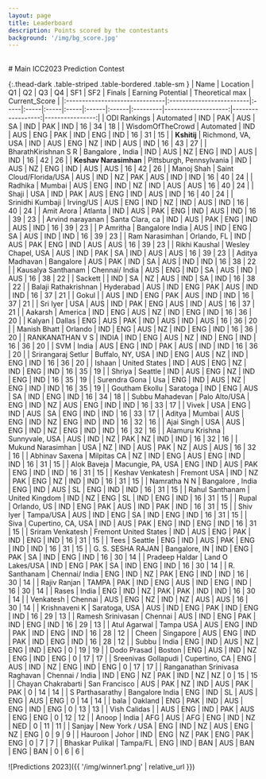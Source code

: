 ```yaml
---
layout: page
title: Leaderboard
description: Points scored by the contestants
background: '/img/bg_score.jpg'
---
```


<br>
# Main ICC2023 Prediction Contest

{:.thead-dark .table-striped .table-bordered .table-sm }
| Name                           | Location                 | Q1   | Q2   | Q3   | Q4   | SF1   | SF2   | Finals   |   Earning Potential |   Theoretical max |   Current_Score |
|:-------------------------------|:-------------------------|:-----|:-----|:-----|:-----|:------|:------|:---------|--------------------:|------------------:|----------------:|
| ODI Rankings                   | Automated                | IND  | PAK  | AUS  | SA   | IND   | PAK   | IND      |                  16 |                34 |              18 |
| WisdomOfTheCrowd               | Automated                | IND  | AUS  | ENG  | PAK  | IND   | ENG   | IND      |                  16 |                31 |              15 |
| **Kshitij**                        | Richmond, VA, USA        | IND  | AUS  | ENG  | NZ   | IND   | AUS   | IND      |                  16 |                43 |              27 |
| BharathKirishnan S R           | Bangalore , India        | IND  | AUS  | NZ   | ENG  | IND   | AUS   | IND      |                  16 |                42 |              26 |
| **Keshav Narasimhan**              | Pittsburgh, Pennsylvania | IND  | AUS  | NZ   | ENG  | IND   | AUS   | AUS      |                  16 |                42 |              26 |
| Manoj  Shah                    | Saint Cloud/Florida/USA  | AUS  | IND  | NZ   | PAK  | AUS   | IND   | IND      |                  16 |                40 |              24 |
| Radhika                        | Mumbai                   | AUS  | ENG  | IND  | NZ   | IND   | AUS   | AUS      |                  16 |                40 |              24 |
| Shaji                          | USA                      | IND  | PAK  | AUS  | ENG  | IND   | AUS   | IND      |                  16 |                40 |              24 |
| Srinidhi Kumbaji               | Irving/US                | AUS  | ENG  | IND  | NZ   | IND   | AUS   | IND      |                  16 |                40 |              24 |
| Amit Arora                     | Atlanta                  | IND  | AUS  | PAK  | ENG  | IND   | AUS   | IND      |                  16 |                39 |              23 |
| Arvind narayanan               | Santa Clara, ca          | IND  | AUS  | PAK  | ENG  | IND   | AUS   | IND      |                  16 |                39 |              23 |
| P Amritha                      | Bangalore India          | AUS  | IND  | ENG  | SA   | AUS   | IND   | IND      |                  16 |                39 |              23 |
| Ram Narasimhan                 | Orlando, FL              | IND  | AUS  | PAK  | ENG  | IND   | AUS   | AUS      |                  16 |                39 |              23 |
| Rikhi Kaushal                  | Wesley Chapel, USA       | AUS  | IND  | PAK  | SA   | IND   | AUS   | AUS      |                  16 |                39 |              23 |
| Aditya Madhavan                | Bangalore                | AUS  | PAK  | IND  | SA   | AUS   | IND   | IND      |                  16 |                38 |              22 |
| Kausalya Santhanam             | Chennai/ India           | AUS  | ENG  | IND  | SA   | AUS   | IND   | AUS      |                  16 |                38 |              22 |
| Sackett                        |                          | IND  | SA   | NZ   | AUS  | IND   | SA    | IND      |                  16 |                38 |              22 |
| Balaji Rathakrishnan           | Hyderabad                | AUS  | IND  | ENG  | PAK  | AUS   | IND   | IND      |                  16 |                37 |              21 |
| Gokul                          |                          | AUS  | IND  | ENG  | PAK  | AUS   | IND   | IND      |                  16 |                37 |              21 |
| Sri Iyer                       | USA                      | AUS  | IND  | PAK  | ENG  | AUS   | IND   | AUS      |                  16 |                37 |              21 |
| Aakarsh                        | America                  | IND  | ENG  | AUS  | NZ   | IND   | ENG   | IND      |                  16 |                36 |              20 |
| Kalyan                         | Dallas                   | ENG  | AUS  | PAK  | IND  | AUS   | IND   | AUS      |                  16 |                36 |              20 |
| Manish Bhatt                   | Orlando                  | IND  | ENG  | AUS  | NZ   | IND   | ENG   | IND      |                  16 |                36 |              20 |
| RANKANATHAN V S                | INDIA                    | IND  | ENG  | AUS  | NZ   | IND   | ENG   | IND      |                  16 |                36 |              20 |
| SVM                            | India                    | AUS  | ENG  | IND  | PAK  | AUS   | IND   | IND      |                  16 |                36 |              20 |
| Srirangaraj Setlur             | Buffalo, NY, USA         | IND  | ENG  | AUS  | NZ   | IND   | ENG   | IND      |                  16 |                36 |              20 |
| Ishaan                         | United States            | IND  | AUS  | ENG  | NZ   | IND   | ENG   | IND      |                  16 |                35 |              19 |
| Shriya                         | Seattle                  | IND  | AUS  | ENG  | NZ   | IND   | ENG   | IND      |                  16 |                35 |              19 |
| Surendra Gona                  | Usa                      | ENG  | IND  | AUS  | NZ   | ENG   | IND   | IND      |                  16 |                35 |              19 |
| Goutham Ekollu                 | Saratoga                 | IND  | ENG  | AUS  | SA   | IND   | ENG   | IND      |                  16 |                34 |              18 |
| Subbu Mahadevan                | Palo Alto/USA            | ENG  | IND  | NZ   | AUS  | ENG   | IND   | IND      |                  16 |                33 |              17 |
| Vivek                          | USA                      | ENG  | IND  | AUS  | SA   | ENG   | IND   | IND      |                  16 |                33 |              17 |
| Aditya                         | Mumbai                   | AUS  | ENG  | IND  | NZ   | ENG   | IND   | IND      |                  16 |                32 |              16 |
| Ajai Singh                     | USA                      | AUS  | ENG  | IND  | NZ   | ENG   | IND   | IND      |                  16 |                32 |              16 |
| Alamuru Krishna                | Sunnyvale, USA           | AUS  | IND  | NZ   | PAK  | NZ    | IND   | IND      |                  16 |                32 |              16 |
| Mukund Narasimhan              | USA                      | NZ   | IND  | AUS  | PAK  | NZ    | AUS   | AUS      |                  16 |                32 |              16 |
| Abhinav Saxena                 | Milpitas CA              | NZ   | IND  | ENG  | AUS  | ENG   | IND   | IND      |                  16 |                31 |              15 |
| Alok Baveja                    | Macungie, PA, USA        | ENG  | IND  | AUS  | PAK  | ENG   | IND   | IND      |                  16 |                31 |              15 |
| Keshav Venkatesh               | Fremont USA              | IND  | NZ   | PAK  | ENG  | NZ    | IND   | IND      |                  16 |                31 |              15 |
| Namratha N N                   | Bangalore , India        | ENG  | IND  | AUS  | SL   | ENG   | IND   | IND      |                  16 |                31 |              15 |
| Rahul Santhanam                | United Kingdom           | IND  | NZ   | ENG  | SL   | IND   | ENG   | IND      |                  16 |                31 |              15 |
| Rupal                          | Orlando, US              | IND  | ENG  | PAK  | AUS  | IND   | PAK   | IND      |                  16 |                31 |              15 |
| Shiv Iyer                      | Tampa/USA                | AUS  | IND  | ENG  | SA   | IND   | ENG   | IND      |                  16 |                31 |              15 |
| Siva                           | Cupertino, CA, USA       | IND  | AUS  | PAK  | ENG  | IND   | ENG   | IND      |                  16 |                31 |              15 |
| Sriram Venkatesh               | Fremont United States    | IND  | AUS  | ENG  | PAK  | IND   | ENG   | IND      |                  16 |                31 |              15 |
| Tees                           | Seattle                  | ENG  | IND  | AUS  | PAK  | ENG   | IND   | IND      |                  16 |                31 |              15 |
| G. S. SESHA RAJAN              | Bangalore, IN            | IND  | ENG  | PAK  | SA   | IND   | ENG   | IND      |                  16 |                30 |              14 |
| Pradeep Haldar                 | Land O Lakes/USA         | IND  | ENG  | PAK  | SA   | IND   | ENG   | IND      |                  16 |                30 |              14 |
| R. Santhanam                   | Chennai/ India           | ENG  | IND  | NZ   | PAK  | ENG   | IND   | IND      |                  16 |                30 |              14 |
| Rajiv Ranjan                   | TAMPA                    | PAK  | IND  | ENG  | AUS  | IND   | ENG   | IND      |                  16 |                30 |              14 |
| Rases                          | India                    | ENG  | IND  | NZ   | PAK  | PAK   | IND   | IND      |                  16 |                30 |              14 |
| Venkatesh                      | Chennai                  | AUS  | ENG  | NZ   | IND  | NZ    | AUS   | AUS      |                  16 |                30 |              14 |
| Krishnaveni K                  | Saratoga, USA            | AUS  | IND  | ENG  | PAK  | IND   | ENG   | IND      |                  16 |                29 |              13 |
| Ramesh Srinivasan              | Chennai                  | AUS  | IND  | ENG  | PAK  | IND   | ENG   | IND      |                  16 |                29 |              13 |
| Atul Agarwal                   | Tampa USA                | AUS  | ENG  | IND  | PAK  | IND   | ENG   | IND      |                  16 |                28 |              12 |
| Cheen                          | Singapore                | AUS  | ENG  | IND  | PAK  | IND   | ENG   | IND      |                  16 |                28 |              12 |
| Subbu                          | India                    | ENG  | IND  | AUS  | NZ   | ENG   | IND   | ENG      |                   0 |                19 |              19 |
| Dodo Prasad                    | Boston                   | ENG  | AUS  | IND  | NZ   | ENG   | IND   | ENG      |                   0 |                17 |              17 |
| Sreenivas Gollapudi            | Cupertino, CA            | ENG  | AUS  | IND  | NZ   | ENG   | IND   | ENG      |                   0 |                17 |              17 |
| Ranganathan Srinivasa Raghavan | Chennai / India          | IND  | ENG  | NZ   | PAK  | IND   | NZ    | NZ       |                   0 |                15 |              15 |
| Chayan Chakrabarti             | San Francisco            | AUS  | PAK  | NZ   | IND  | AUS   | PAK   | PAK      |                   0 |                14 |              14 |
| S Parthasarathy                | Bangalore India          | ENG  | IND  | SL   | AUS  | ENG   | AUS   | ENG      |                   0 |                14 |              14 |
| bala                           | Oakland                  | ENG  | PAK  | IND  | AUS  | ENG   | IND   | ENG      |                   0 |                13 |              13 |
| Vish Calidas                   |                          | AUS  | ENG  | IND  | PAK  | AUS   | ENG   | ENG      |                   0 |                12 |              12 |
| Anoop                          | India                    | AFG  | AUS  | AFG  | ENG  | IND   | NZ    | NED      |                   0 |                11 |              11 |
| Sanjay                         | New York / USA           | ENG  | IND  | NZ   | AUS  | ENG   | NZ    | ENG      |                   0 |                 9 |               9 |
| Hauroon                        | Johor                    | IND  | ENG  | NZ   | PAK  | ENG   | PAK   | ENG      |                   0 |                 7 |               7 |
| Bhaskar Pulikal                | Tampa/FL                 | ENG  | IND  | BAN  | AUS  | BAN   | ENG   | BAN      |                   0 |                 6 |               6 |

![Predictions 2023]({{ '/img/winner1.png' | relative_url }})
